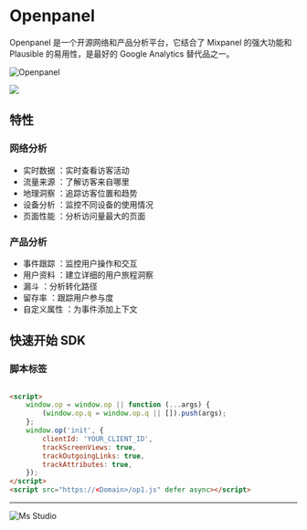 # Openpanel

Openpanel 是一个开源网络和产品分析平台，它结合了 Mixpanel 的强大功能和 Plausible 的易用性，是最好的 Google Analytics
替代品之一。

![Openpanel](https://file.lifebus.top/imgs/openpanel_cover.png)

![](https://img.shields.io/badge/%E6%96%B0%E7%96%86%E8%90%8C%E6%A3%AE%E8%BD%AF%E4%BB%B6%E5%BC%80%E5%8F%91%E5%B7%A5%E4%BD%9C%E5%AE%A4-%E6%8F%90%E4%BE%9B%E6%8A%80%E6%9C%AF%E6%94%AF%E6%8C%81-blue)

## 特性

### 网络分析

+ 实时数据 ：实时查看访客活动
+ 流量来源 ：了解访客来自哪里
+ 地理洞察 ：追踪访客位置和趋势
+ 设备分析 ：监控不同设备的使用情况
+ 页面性能 ：分析访问量最大的页面

### 产品分析

+ 事件跟踪 ：监控用户操作和交互
+ 用户资料 ：建立详细的用户旅程洞察
+ 漏斗 ：分析转化路径
+ 留存率 ：跟踪用户参与度
+ 自定义属性 ：为事件添加上下文

## 快速开始 SDK

### 脚本标签

```html

<script>
    window.op = window.op || function (...args) {
        (window.op.q = window.op.q || []).push(args);
    };
    window.op('init', {
        clientId: 'YOUR_CLIENT_ID',
        trackScreenViews: true,
        trackOutgoingLinks: true,
        trackAttributes: true,
    });
</script>
<script src="https://<Domain>/op1.js" defer async></script>
```

---

![Ms Studio](https://file.lifebus.top/imgs/ms_blank_001.png)
